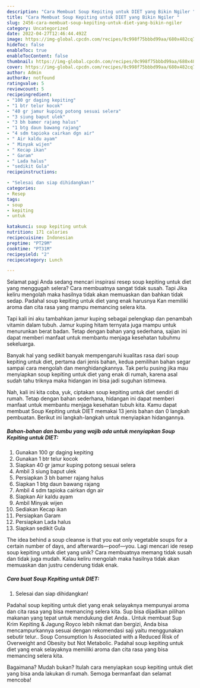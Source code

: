 ```yaml
---
description: "Cara Membuat Soup Kepiting untuk DIET yang Bikin Ngiler "
title: "Cara Membuat Soup Kepiting untuk DIET yang Bikin Ngiler "
slug: 2456-cara-membuat-soup-kepiting-untuk-diet-yang-bikin-ngiler
category: Uncategorized
date: 2022-04-27T12:46:44.492Z
image: https://img-global.cpcdn.com/recipes/0c998f75bbbd99aa/680x482cq70/soup-kepiting-untuk-diet-foto-resep-utama.jpg
hideToc: false
enableToc: true
enableTocContent: false
thumbnail: https://img-global.cpcdn.com/recipes/0c998f75bbbd99aa/680x482cq70/soup-kepiting-untuk-diet-foto-resep-utama.jpg
cover: https://img-global.cpcdn.com/recipes/0c998f75bbbd99aa/680x482cq70/soup-kepiting-untuk-diet-foto-resep-utama.jpg
author: Admin
authorAv: notfound
ratingvalue: 5
reviewcount: 5
recipeingredient:
- "100 gr daging kepiting"
- "1 btr telur kocok"
- "40 gr jamur kuping potong sesuai selera"
- "3 siung baput ulek"
- "3 bh bamer rajang halus"
- "1 btg daun bawang rajang"
- "4 sdm tapioka cairkan dgn air"
- " Air kaldu ayam"
- " Minyak wijen"
- " Kecap ikan"
- " Garam"
- " Lada halus"
- "sedikit Gula"
recipeinstructions:

- "Selesai dan siap dihidangkan!"
categories:
- Resep
tags:
- soup
- kepiting
- untuk

katakunci: soup kepiting untuk 
nutrition: 171 calories
recipecuisine: Indonesian
preptime: "PT29M"
cooktime: "PT31M"
recipeyield: "2"
recipecategory: Lunch

---
```



Selamat pagi Anda sedang mencari inspirasi resep soup kepiting untuk diet yang menggugah selera? Cara membuatnya sangat tidak susah. Tapi Jika keliru mengolah maka hasilnya tidak akan memuaskan dan bahkan tidak sedap. Padahal soup kepiting untuk diet yang enak harusnya Kan memiliki aroma dan cita rasa yang mampu memancing selera kita.


Tapi kali ini aku tambahkan jamur kuping sebagai pelengkap dan penambah vitamin dalam tubuh. Jamur kuping hitam ternyata juga mampu untuk menurunkan berat badan. Tetap dengan bahan yang sederhana, sajian ini dapat memberi manfaat untuk membantu menjaga kesehatan tubuhmu sekeluarga.

Banyak hal yang sedikit banyak mempengaruhi kualitas rasa dari soup kepiting untuk diet, pertama dari jenis bahan, kedua pemilihan bahan segar sampai cara mengolah dan menghidangkannya. Tak perlu pusing jika mau menyiapkan soup kepiting untuk diet yang enak di rumah, karena asal sudah tahu triknya maka hidangan ini bisa jadi suguhan istimewa.


Nah, kali ini kita coba, yuk, ciptakan soup kepiting untuk diet sendiri di rumah. Tetap dengan bahan sederhana, hidangan ini dapat memberi manfaat untuk membantu menjaga kesehatan tubuh kita. Kamu dapat membuat Soup Kepiting untuk DIET memakai 13 jenis bahan dan 0 langkah pembuatan. Berikut ini langkah-langkah untuk menyiapkan hidangannya.

<!--inarticleads1-->

##### Bahan-bahan dan bumbu yang wajib ada untuk menyiapkan Soup Kepiting untuk DIET:

1. Gunakan 100 gr daging kepiting
1. Gunakan 1 btr telur kocok
1. Siapkan 40 gr jamur kuping potong sesuai selera
1. Ambil 3 siung baput ulek
1. Persiapkan 3 bh bamer rajang halus
1. Siapkan 1 btg daun bawang rajang
1. Ambil 4 sdm tapioka cairkan dgn air
1. Siapkan  Air kaldu ayam
1. Ambil  Minyak wijen
1. Sediakan  Kecap ikan
1. Persiapkan  Garam
1. Persiapkan  Lada halus
1. Siapkan sedikit Gula


The idea behind a soup cleanse is that you eat only vegetable soups for a certain number of days, and afterwards—poof—you. Lagi mencari ide resep soup kepiting untuk diet yang unik? Cara membuatnya memang tidak susah dan tidak juga mudah. Kalau keliru mengolah maka hasilnya tidak akan memuaskan dan justru cenderung tidak enak. 

<!--inarticleads2-->

##### Cara buat Soup Kepiting untuk DIET:


1. Selesai dan siap dihidangkan!

Padahal soup kepiting untuk diet yang enak selayaknya mempunyai aroma dan cita rasa yang bisa memancing selera kita. Sup bisa dijadikan pilihan makanan yang tepat untuk mendukung diet Anda.. Untuk membuat Sup Krim Kepiting &amp; Jagung Royco lebih nikmat dan bergizi, Anda bisa mencampurkannya sesuai dengan rekomendasi saji yaitu menggunakan sebutir telur.. Soup Consumption Is Associated with a Reduced Risk of Overweight and Obesity but Not Metabolic. Padahal soup kepiting untuk diet yang enak selayaknya memiliki aroma dan cita rasa yang bisa memancing selera kita. 

Bagaimana? Mudah bukan? Itulah cara menyiapkan soup kepiting untuk diet yang bisa anda lakukan di rumah. Semoga bermanfaat dan selamat mencoba!
